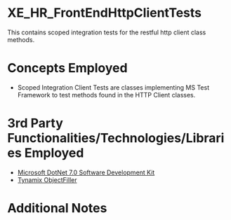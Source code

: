 # XE_HR_FrontEndHttpClientTests
This contains scoped integration tests for the restful http client class methods.
# Concepts Employed
* Scoped Integration Client Tests are classes implementing MS Test Framework to test methods found in the HTTP Client classes.
# 3rd Party Functionalities/Technologies/Libraries Employed
* [Microsoft DotNet 7.0 Software Development Kit](https://learn.microsoft.com/en-us/dotnet/csharp/)
* [Tynamix ObjectFiller](https://objectfiller.net/)
# Additional Notes
